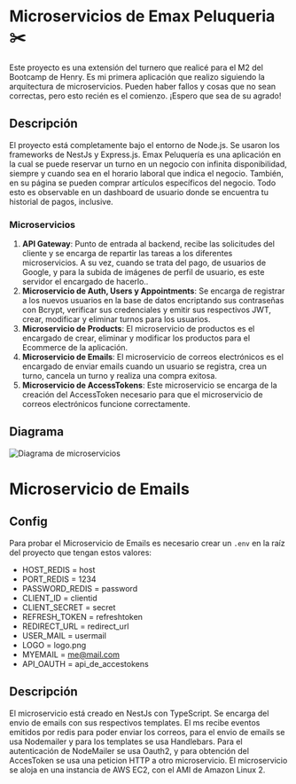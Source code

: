# Microservicios de Emax Peluqueria ✂️

Este proyecto es una extensión del turnero que realicé para el M2 del Bootcamp de Henry. Es mi primera aplicación que realizo siguiendo la arquitectura de microservicios. Pueden haber fallos y cosas que no sean correctas, pero esto recién es el comienzo. ¡Espero que sea de su agrado!

## Descripción

El proyecto está completamente bajo el entorno de Node.js. Se usaron los frameworks de NestJs y Express.js. Emax Peluquería es una aplicación en la cual se puede reservar un turno en un negocio con infinita disponibilidad, siempre y cuando sea en el horario laboral que indica el negocio. También, en su página se pueden comprar artículos específicos del negocio. Todo esto es observable en un dashboard de usuario donde se encuentra tu historial de pagos, inclusive.

### Microservicios

1. **API Gateway**: Punto de entrada al backend, recibe las solicitudes del cliente y se encarga de repartir las tareas a los diferentes microservicios. A su vez, cuando se trata del pago, de usuarios de Google, y para la subida de imágenes de perfil de usuario, es este servidor el encargado de hacerlo..
2. **Microservicio de Auth, Users y Appointments**: Se encarga de registrar a los nuevos usuarios en la base de datos encriptando sus contraseñas con Bcrypt, verificar sus credenciales y emitir sus respectivos JWT, crear, modificar y eliminar turnos para los usuarios.
3. **Microservicio de Products**: El microservicio de productos es el encargado de crear, eliminar y modificar los productos para el Ecommerce de la aplicación.
4. **Microservicio de Emails**: El microservicio de correos electrónicos es el encargado de enviar emails cuando un usuario se registra, crea un turno, cancela un turno y realiza una compra exitosa.
5. **Microservicio de AccessTokens**: Este microservicio se encarga de la creación del AccessToken necesario para que el microservicio de correos electrónicos funcione correctamente.

## Diagrama

![Diagrama de microservicios](https://res.cloudinary.com/dxrjz4ycj/image/upload/f_auto,q_auto/ypf5twyrewahtu3frvbf)

# Microservicio de Emails

## Config

Para probar el Microservicio de Emails es necesario crear un `.env` en la raíz del proyecto que tengan estos valores:

- HOST_REDIS = host
- PORT_REDIS = 1234
- PASSWORD_REDIS = password
- CLIENT_ID = clientid
- CLIENT_SECRET = secret
- REFRESH_TOKEN = refreshtoken
- REDIRECT_URL = redirect_url
- USER_MAIL = usermail
- LOGO = logo.png
- MYEMAIL = me@mail.com
- API_OAUTH = api_de_accestokens

## Descripción

El microservicio está creado en NestJs con TypeScript. Se encarga del envio de emails con sus respectivos templates. El ms recibe eventos emitidos por redis para poder enviar los correos, para el envio de emails se usa Nodemailer y para los templates se usa Handlebars. Para el autenticación de NodeMailer se usa Oauth2, y para obtención del AccesToken se usa una peticion HTTP a otro microservicio. El microservicio se aloja en una instancia de AWS EC2, con el AMI de Amazon Linux 2.
